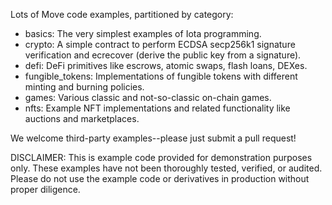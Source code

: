 Lots of Move code examples, partitioned by category:

* basics: The very simplest examples of Iota programming.
* crypto: A simple contract to perform ECDSA secp256k1 signature verification and ecrecover (derive the public key from a signature).
* defi: DeFi primitives like escrows, atomic swaps, flash loans, DEXes.
* fungible_tokens: Implementations of fungible tokens with different minting and burning policies.
* games: Various classic and not-so-classic on-chain games.
* nfts: Example NFT implementations and related functionality like auctions and marketplaces.

We welcome third-party examples--please just submit a pull request!

DISCLAIMER: This is example code provided for demonstration purposes only. These examples have not been thoroughly tested, verified, or audited. Please do not use the example code or derivatives in production without proper diligence.
